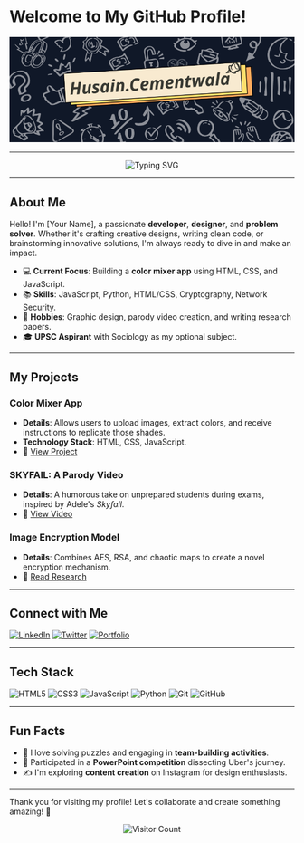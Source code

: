 # Welcome to My GitHub Profile! 

![Banner](banner-1.png)


---

<div align="center">

![Typing SVG](https://readme-typing-svg.demolab.com?font=Fira+Code&weight=600&size=22&duration=3000&pause=1000&color=30A3DC&center=true&vCenter=true&width=500&height=50&lines=Full-stack+Developer;Open-Source+Contributor;Lifelong+Learner+%E2%9D%A4%EF%B8%8F)

</div>

---

## About Me 

Hello! I'm [Your Name], a passionate **developer**, **designer**, and **problem solver**. Whether it's crafting creative designs, writing clean code, or brainstorming innovative solutions, I'm always ready to dive in and make an impact.

- 💻 **Current Focus**: Building a **color mixer app** using HTML, CSS, and JavaScript.
- 📚 **Skills**: JavaScript, Python, HTML/CSS, Cryptography, Network Security.
- 🎨 **Hobbies**: Graphic design, parody video creation, and writing research papers.
- 🎓 **UPSC Aspirant** with Sociology as my optional subject.

---

## My Projects

### Color Mixer App 
- **Details**: Allows users to upload images, extract colors, and receive instructions to replicate those shades.
- **Technology Stack**: HTML, CSS, JavaScript.
- 🌟 [View Project](https://github.com/yourusername/color-mixer)

### SKYFAIL: A Parody Video
- **Details**: A humorous take on unprepared students during exams, inspired by Adele's *Skyfall*.
- 🌟 [View Video](https://youtube.com/yourvideo)

### Image Encryption Model
- **Details**: Combines AES, RSA, and chaotic maps to create a novel encryption mechanism.
- 🌟 [Read Research](https://github.com/yourusername/encryption-research)

---

## Connect with Me

[![LinkedIn](https://img.shields.io/badge/LinkedIn-0077B5?style=for-the-badge&logo=linkedin&logoColor=white)](https://linkedin.com/in/yourprofile)
[![Twitter](https://img.shields.io/badge/Twitter-1DA1F2?style=for-the-badge&logo=twitter&logoColor=white)](https://twitter.com/yourhandle)
[![Portfolio](https://img.shields.io/badge/Portfolio-FF5722?style=for-the-badge&logo=firefox&logoColor=white)](https://yourportfolio.com)

---

## Tech Stack

![HTML5](https://img.shields.io/badge/HTML5-%23E34F26.svg?style=for-the-badge&logo=html5&logoColor=white)
![CSS3](https://img.shields.io/badge/CSS3-%231572B6.svg?style=for-the-badge&logo=css3&logoColor=white)
![JavaScript](https://img.shields.io/badge/JavaScript-%23F7DF1E.svg?style=for-the-badge&logo=javascript&logoColor=black)
![Python](https://img.shields.io/badge/Python-%233776AB.svg?style=for-the-badge&logo=python&logoColor=white)
![Git](https://img.shields.io/badge/Git-%23F05033.svg?style=for-the-badge&logo=git&logoColor=white)
![GitHub](https://img.shields.io/badge/GitHub-%23121011.svg?style=for-the-badge&logo=github&logoColor=white)

---

## Fun Facts

- 🧩 I love solving puzzles and engaging in **team-building activities**.
- 🚀 Participated in a **PowerPoint competition** dissecting Uber's journey.
- ✍️ I'm exploring **content creation** on Instagram for design enthusiasts.

---

Thank you for visiting my profile! Let's collaborate and create something amazing! 🌟

<div align="center">

![Visitor Count](https://komarev.com/ghpvc/?username=yourusername&style=flat-square&color=blue)

</div>
